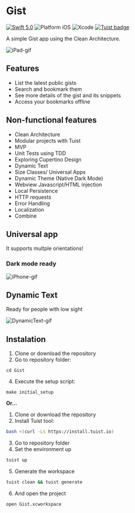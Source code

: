 # Gist

[![Swift 5.0](https://img.shields.io/badge/Swift-5.3-orange.svg?style=flat)](https://swift.org)
![Platform iOS](https://img.shields.io/badge/platform-iOS%2014-inactive)
![Xcode](https://img.shields.io/badge/IDE-Xcode%2012.3-blue)
[![Tuist badge](https://img.shields.io/badge/Powered%20by-Tuist-blue)](https://tuist.io)

A simple Gist app using the Clean Architecture.

![iPad-gif](https://user-images.githubusercontent.com/2760956/89153164-c2214080-d53a-11ea-8f00-73b8c401449d.gif)

## Features

- List the latest public gists
- Search and bookmark them
- See more details of the gist and its snippets
- Access your bookmarks offline

## Non-functional features

- Clean Architecture
- Modular projects with Tuist
- MVP
- Unit Tests using TDD
- Exploring Cupertino Design
- Dynamic Text
- Size Classes/ Universal Apps
- Dynamic Theme (Native Dark Mode)
- Webview Javascript/HTML injection
- Local Persistence
- HTTP requests
- Error Handling
- Localization
- Combine

## Universal app

It supports multple orientations!

### Dark mode ready

![iPhone-gif](https://user-images.githubusercontent.com/2760956/89153148-bd5c8c80-d53a-11ea-88f1-e64d405d60b8.gif)

## Dynamic Text

Ready for people with low sight

![DynamicText-gif](https://user-images.githubusercontent.com/2760956/89153169-c3eb0400-d53a-11ea-9084-ec33de2dea85.gif)


## Instalation

1. Clone or download the repository
3. Go to repository folder:
```
cd Gist
```
4. Execute the setup script:
```
make initial_setup
```

**Or...**

1. Clone or download the repository
2. Install Tuist tool:
```bash
bash <(curl -Ls https://install.tuist.io)
```
3. Go to repository folder
4. Set the environment up
```bash
tuist up
```
5. Generate the workspace
```bash
tuist clean && tuist generate
```
6. And open the project
```
open Gist.xcworkspace
```
